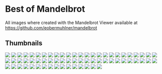 # Best of Mandelbrot

All images where created with the Mandelbrot Viewer available at https://github.com/eobermuhlner/mandelbrot

## Thumbnails

[![](images/192x120/mandelbrot_2017-07-28T18_08_46.364.png)](images/1920x1200/mandelbrot_2017-07-28T18_08_46.364.png?raw=true)
[![](images/192x120/mandelbrot_2017-07-28T18_13_48.285.png)](images/1920x1200/mandelbrot_2017-07-28T18_13_48.285.png?raw=true)
[![](images/192x120/mandelbrot_2017-07-28T18_15_10.024.png)](images/1920x1200/mandelbrot_2017-07-28T18_15_10.024.png?raw=true)
[![](images/192x120/mandelbrot_2017-07-28T18_17_19.797.png)](images/1920x1200/mandelbrot_2017-07-28T18_17_19.797.png?raw=true)
[![](images/192x120/mandelbrot_2017-07-28T18_19_20.260.png)](images/1920x1200/mandelbrot_2017-07-28T18_19_20.260.png?raw=true)
[![](images/192x120/mandelbrot_2017-07-28T18_21_38.443.png)](images/1920x1200/mandelbrot_2017-07-28T18_21_38.443.png?raw=true)
[![](images/192x120/mandelbrot_2017-07-28T18_23_10.914.png)](images/1920x1200/mandelbrot_2017-07-28T18_23_10.914.png?raw=true)
[![](images/192x120/mandelbrot_2017-07-28T18_23_21.301.png)](images/1920x1200/mandelbrot_2017-07-28T18_23_21.301.png?raw=true)
[![](images/192x120/mandelbrot_2017-07-28T18_26_05.718.png)](images/1920x1200/mandelbrot_2017-07-28T18_26_05.718.png?raw=true)
[![](images/192x120/mandelbrot_2017-07-28T19_17_19.453.png)](images/1920x1200/mandelbrot_2017-07-28T19_17_19.453.png?raw=true)
[![](images/192x120/mandelbrot_2017-07-28T19_19_50.990.png)](images/1920x1200/mandelbrot_2017-07-28T19_19_50.990.png?raw=true)
[![](images/192x120/mandelbrot_2017-07-28T19_21_20.871.png)](images/1920x1200/mandelbrot_2017-07-28T19_21_20.871.png?raw=true)
[![](images/192x120/mandelbrot_2017-07-28T19_44_55.690.png)](images/1920x1200/mandelbrot_2017-07-28T19_44_55.690.png?raw=true)
[![](images/192x120/mandelbrot_2017-07-28T19_45_26.665.png)](images/1920x1200/mandelbrot_2017-07-28T19_45_26.665.png?raw=true)
[![](images/192x120/mandelbrot_2017-07-28T19_46_41.784.png)](images/1920x1200/mandelbrot_2017-07-28T19_46_41.784.png?raw=true)
[![](images/192x120/mandelbrot_2017-07-28T19_47_57.727.png)](images/1920x1200/mandelbrot_2017-07-28T19_47_57.727.png?raw=true)
[![](images/192x120/mandelbrot_2017-07-28T19_48_34.551.png)](images/1920x1200/mandelbrot_2017-07-28T19_48_34.551.png?raw=true)
[![](images/192x120/mandelbrot_2017-07-28T19_50_24.537.png)](images/1920x1200/mandelbrot_2017-07-28T19_50_24.537.png?raw=true)
[![](images/192x120/mandelbrot_2017-07-28T19_51_25.053.png)](images/1920x1200/mandelbrot_2017-07-28T19_51_25.053.png?raw=true)
[![](images/192x120/mandelbrot_2017-07-28T19_53_23.182.png)](images/1920x1200/mandelbrot_2017-07-28T19_53_23.182.png?raw=true)
[![](images/192x120/mandelbrot_2017-07-28T19_54_21.598.png)](images/1920x1200/mandelbrot_2017-07-28T19_54_21.598.png?raw=true)
[![](images/192x120/mandelbrot_2017-07-28T19_54_42.060.png)](images/1920x1200/mandelbrot_2017-07-28T19_54_42.060.png?raw=true)
[![](images/192x120/mandelbrot_2017-07-28T19_55_34.931.png)](images/1920x1200/mandelbrot_2017-07-28T19_55_34.931.png?raw=true)
[![](images/192x120/mandelbrot_2017-07-28T19_56_30.841.png)](images/1920x1200/mandelbrot_2017-07-28T19_56_30.841.png?raw=true)
[![](images/192x120/mandelbrot_2017-07-28T19_58_13.714.png)](images/1920x1200/mandelbrot_2017-07-28T19_58_13.714.png?raw=true)
[![](images/192x120/mandelbrot_2017-07-28T19_58_46.830.png)](images/1920x1200/mandelbrot_2017-07-28T19_58_46.830.png?raw=true)
[![](images/192x120/mandelbrot_2017-07-28T19_59_18.226.png)](images/1920x1200/mandelbrot_2017-07-28T19_59_18.226.png?raw=true)
[![](images/192x120/mandelbrot_2017-07-28T20_00_46.682.png)](images/1920x1200/mandelbrot_2017-07-28T20_00_46.682.png?raw=true)
[![](images/192x120/mandelbrot_2017-07-28T20_05_44.177.png)](images/1920x1200/mandelbrot_2017-07-28T20_05_44.177.png?raw=true)
[![](images/192x120/mandelbrot_2017-07-29T13_30_35.329.png)](images/1920x1200/mandelbrot_2017-07-29T13_30_35.329.png?raw=true)
[![](images/192x120/mandelbrot_2017-07-29T13_31_57.868.png)](images/1920x1200/mandelbrot_2017-07-29T13_31_57.868.png?raw=true)
[![](images/192x120/mandelbrot_2017-07-29T13_34_42.383.png)](images/1920x1200/mandelbrot_2017-07-29T13_34_42.383.png?raw=true)
[![](images/192x120/mandelbrot_2017-07-29T13_35_34.699.png)](images/1920x1200/mandelbrot_2017-07-29T13_35_34.699.png?raw=true)
[![](images/192x120/mandelbrot_2017-07-29T13_35_56.135.png)](images/1920x1200/mandelbrot_2017-07-29T13_35_56.135.png?raw=true)
[![](images/192x120/mandelbrot_2017-07-29T13_37_47.972.png)](images/1920x1200/mandelbrot_2017-07-29T13_37_47.972.png?raw=true)
[![](images/192x120/mandelbrot_2017-07-29T13_39_31.170.png)](images/1920x1200/mandelbrot_2017-07-29T13_39_31.170.png?raw=true)
[![](images/192x120/mandelbrot_2017-07-29T13_39_57.368.png)](images/1920x1200/mandelbrot_2017-07-29T13_39_57.368.png?raw=true)
[![](images/192x120/mandelbrot_2017-07-29T13_40_15.995.png)](images/1920x1200/mandelbrot_2017-07-29T13_40_15.995.png?raw=true)
[![](images/192x120/mandelbrot_2017-07-29T13_43_37.267.png)](images/1920x1200/mandelbrot_2017-07-29T13_43_37.267.png?raw=true)
[![](images/192x120/mandelbrot_2017-07-29T13_44_37.957.png)](images/1920x1200/mandelbrot_2017-07-29T13_44_37.957.png?raw=true)
[![](images/192x120/mandelbrot_2017-07-29T13_45_08.184.png)](images/1920x1200/mandelbrot_2017-07-29T13_45_08.184.png?raw=true)
[![](images/192x120/mandelbrot_2017-07-29T13_45_29.288.png)](images/1920x1200/mandelbrot_2017-07-29T13_45_29.288.png?raw=true)
[![](images/192x120/mandelbrot_2017-07-29T15_42_51.311.png)](images/1920x1200/mandelbrot_2017-07-29T15_42_51.311.png?raw=true)
[![](images/192x120/mandelbrot_2017-07-29T15_45_01.086.png)](images/1920x1200/mandelbrot_2017-07-29T15_45_01.086.png?raw=true)
[![](images/192x120/mandelbrot_2017-07-29T15_45_48.153.png)](images/1920x1200/mandelbrot_2017-07-29T15_45_48.153.png?raw=true)
[![](images/192x120/mandelbrot_2017-07-29T15_46_50.195.png)](images/1920x1200/mandelbrot_2017-07-29T15_46_50.195.png?raw=true)
[![](images/192x120/mandelbrot_2017-07-29T15_48_49.265.png)](images/1920x1200/mandelbrot_2017-07-29T15_48_49.265.png?raw=true)
[![](images/192x120/mandelbrot_2017-07-29T15_49_15.912.png)](images/1920x1200/mandelbrot_2017-07-29T15_49_15.912.png?raw=true)
[![](images/192x120/mandelbrot_2017-08-01T19_04_24.476.png)](images/1920x1200/mandelbrot_2017-08-01T19_04_24.476.png?raw=true)
[![](images/192x120/mandelbrot_2017-08-01T19_05_22.518.png)](images/1920x1200/mandelbrot_2017-08-01T19_05_22.518.png?raw=true)
[![](images/192x120/mandelbrot_2017-08-01T19_06_40.994.png)](images/1920x1200/mandelbrot_2017-08-01T19_06_40.994.png?raw=true)
[![](images/192x120/mandelbrot_2017-08-01T19_07_01.932.png)](images/1920x1200/mandelbrot_2017-08-01T19_07_01.932.png?raw=true)
[![](images/192x120/mandelbrot_2017-08-01T19_07_28.258.png)](images/1920x1200/mandelbrot_2017-08-01T19_07_28.258.png?raw=true)
[![](images/192x120/mandelbrot_2017-08-01T19_08_13.409.png)](images/1920x1200/mandelbrot_2017-08-01T19_08_13.409.png?raw=true)
[![](images/192x120/mandelbrot_2017-08-01T19_09_04.217.png)](images/1920x1200/mandelbrot_2017-08-01T19_09_04.217.png?raw=true)
[![](images/192x120/mandelbrot_2017-08-01T19_09_57.418.png)](images/1920x1200/mandelbrot_2017-08-01T19_09_57.418.png?raw=true)
[![](images/192x120/mandelbrot_2017-08-01T20_04_38.880.png)](images/1920x1200/mandelbrot_2017-08-01T20_04_38.880.png?raw=true)
[![](images/192x120/mandelbrot_2017-08-01T20_05_18.577.png)](images/1920x1200/mandelbrot_2017-08-01T20_05_18.577.png?raw=true)
[![](images/192x120/mandelbrot_2017-08-01T20_06_29.876.png)](images/1920x1200/mandelbrot_2017-08-01T20_06_29.876.png?raw=true)
[![](images/192x120/mandelbrot_2017-08-01T20_07_06.532.png)](images/1920x1200/mandelbrot_2017-08-01T20_07_06.532.png?raw=true)
[![](images/192x120/mandelbrot_2017-08-01T20_29_21.687.png)](images/1920x1200/mandelbrot_2017-08-01T20_29_21.687.png?raw=true)
[![](images/192x120/mandelbrot_2017-08-01T20_29_41.742.png)](images/1920x1200/mandelbrot_2017-08-01T20_29_41.742.png?raw=true)
[![](images/192x120/mandelbrot_2017-08-01T20_31_02.019.png)](images/1920x1200/mandelbrot_2017-08-01T20_31_02.019.png?raw=true)
[![](images/192x120/mandelbrot_2017-08-01T20_31_47.872.png)](images/1920x1200/mandelbrot_2017-08-01T20_31_47.872.png?raw=true)
[![](images/192x120/mandelbrot_2017-08-02T11_40_42.888.png)](images/1920x1200/mandelbrot_2017-08-02T11_40_42.888.png?raw=true)
[![](images/192x120/mandelbrot_2017-08-02T11_45_21.435.png)](images/1920x1200/mandelbrot_2017-08-02T11_45_21.435.png?raw=true)
